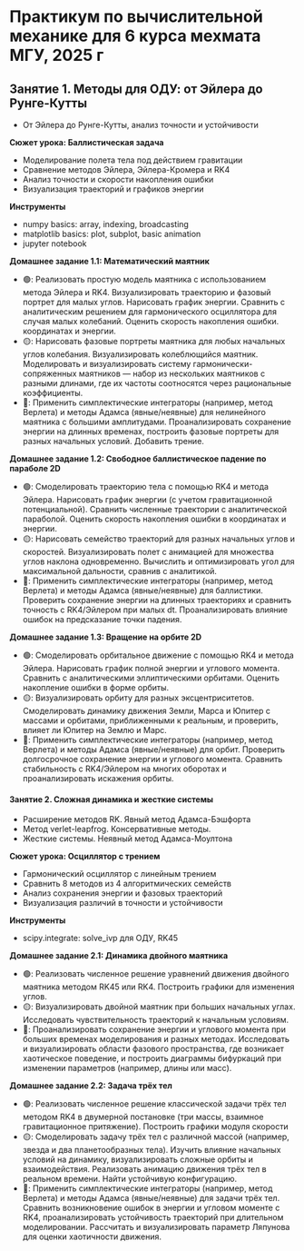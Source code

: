 # Практикум по вычислительной механике для 6 курса мехмата МГУ, 2025 г

## Занятие 1. Методы для ОДУ: от Эйлера до Рунге-Кутты

- От Эйлера до Рунге-Кутты, анализ точности и устойчивости

**Сюжет урока: Баллистическая задача**
- Моделирование полета тела под действием гравитации
- Сравнение методов Эйлера, Эйлера-Кромера и RK4
- Анализ точности и скорости накопления ошибки
- Визуализация траекторий и графиков энергии

**Инструменты**
- numpy basics: array, indexing, broadcasting
- matplotlib basics: plot, subplot, basic animation
- jupyter notebook


**Домашнее задание 1.1: Математический маятник**
- 🟢: Реализовать простую модель маятника с использованием метода Эйлера и RK4. Визуализировать траекторию и фазовый портрет для малых углов. Нарисовать график энергии. Сравнить с аналитическим решением для гармонического осциллятора для случая малых колебаний. Оценить скорость накопления ошибки.
координатах и энергии.
- 🟡: Нарисовать фазовые портреты маятника для любых начальных углов колебания. Визуализировать колеблющийся маятник. Моделировать и визуализировать систему гармонически-сопряженных маятников — набор из нескольких маятников с разными длинами, где их частоты соотносятся через рациональные коэффициенты.
- 🔴: Применить симплектические интеграторы (например, метод Верлета) и методы Адамса (явные/неявные) для нелинейного маятника с большими амплитудами. Проанализировать сохранение энергии на длинных временах, построить фазовые портреты для разных начальных условий. Добавить трение.


**Домашнее задание 1.2: Свободное баллистическое падение по параболе  2D**
- 🟢: Смоделировать траекторию тела с помощью RK4 и метода Эйлера. Нарисовать график энергии (с учетом гравитационной потенциальной). Сравнить численные траектории с аналитической параболой. Оценить скорость накопления ошибки в координатах и энергии.
- 🟡: Нарисовать семейство траекторий для разных начальных углов и скоростей. Визуализировать полет с анимацией для множества углов наклона одновременно. Вычислить и оптимизировать угол для максимальной дальности, сравнив с аналитикой.
- 🔴: Применить симплектические интеграторы (например, метод Верлета) и методы Адамса (явные/неявные) для баллистики.  Проверить сохранение энергии на длинных траекториях и сравнить точность с RK4/Эйлером при малых dt. Проанализировать влияние ошибок на предсказание точки падения.


**Домашнее задание 1.3: Вращение на орбите 2D**
- 🟢: Смоделировать орбитальное движение с помощью RK4 и метода Эйлера. Нарисовать график полной энергии и углового момента. Сравнить с аналитическими эллиптическими орбитами. Оценить накопление ошибки в форме орбиты.
- 🟡:  Визуализировать орбиту для разных эксцентриситетов. Смоделировать динамику движения Земли, Марса и Юпитер с массами и орбитами, приближенными к реальным, и проверить, влияет ли Юпитер на Землю и Марс.
- 🔴: Применить симплектические интеграторы (например, метод Верлета) и методы Адамса (явные/неявные) для орбит. Проверить долгосрочное сохранение энергии и углового момента. Сравнить стабильность с RK4/Эйлером на многих оборотах и проанализировать искажения орбиты.


#### Занятие 2. Сложная динамика и жесткие системы

- Расширение методов RK. Явный метод Адамса-Бэшфорта
- Метод verlet-leapfrog. Консервативные методы.
- Жесткие системы. Неявный метод Адамса-Моултона

**Сюжет урока: Осциллятор с трением**
- Гармонический осциллятор с линейным трением
- Сравнить 8 методов из 4 алгоритмических семейств
- Анализ сохранения энергии и фазовых траекторий
- Визуализация различий в точности и устойчивости

**Инструменты**
- scipy.integrate: solve_ivp для ОДУ, RK45


**Домашнее задание 2.1: Динамика двойного маятника**
- 🟢: Реализовать численное решение уравнений движения двойного маятника методом RK45 или RK4. Построить графики для изменения углов. 
- 🟡: Визуализировать двойной маятник при больших начальных углах. Исследовать чувствительность траекторий к начальным условиям.
- 🔴: Проанализировать сохранение энергии и углового момента при больших временах моделирования и разных методах. Исследовать и визуализировать области фазового пространства, где возникает хаотическое поведение, и построить диаграммы бифуркаций при изменении параметров (например, длины или масс).

**Домашнее задание 2.2: Задача трёх тел**
- 🟢: Реализовать численное решение классической задачи трёх тел методом RK4 в двумерной постановке (три массы, взаимное гравитационное притяжение). Построить графики модуля скорости
- 🟡: Смоделировать задачу трёх тел с различной массой (например, звезда и два планетообразных тела). Изучить влияние начальных условий на динамику, визуализировать сложные орбиты и взаимодействия. Реализовать анимацию движения трёх тел в реальном времени. Найти устойчивую конфигурацию.
- 🔴: Применить симплектические интеграторы (например, метод Верлета) и методы Адамса (явные/неявные) для задачи трёх тел. Сравнить возникновение ошибок в энергии и угловом моменте с RK4, проанализировать устойчивость траекторий при длительном моделировании. Рассчитать и визуализировать параметр Ляпунова для оценки хаотичности движения.
